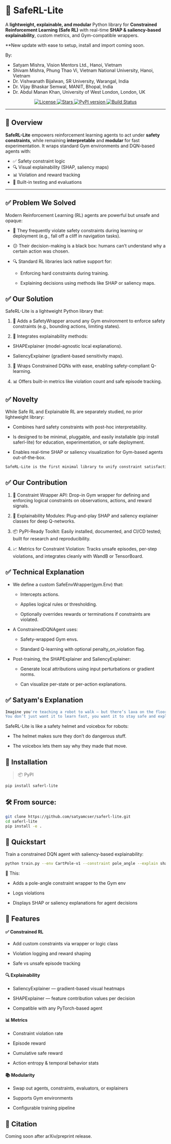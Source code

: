 # 🔐 SafeRL-Lite

A **lightweight, explainable, and modular** Python library for **Constrained Reinforcement Learning (Safe RL)** with real-time **SHAP & saliency-based explainability**, custom metrics, and Gym-compatible wrappers.

**New update with ease to setup, install and import coming soon.

By: 
- Satyam Mishra, Vision Mentors Ltd., Hanoi, Vietnam
- Shivam Mishra, Phung Thao Vi, Vietnam National University, Hanoi, Vietnam
- Dr. Vishwanath Bijalwan, SR University, Warangal, India
- Dr. Vijay Bhaskar Semwal, MANIT, Bhopal, India
- Dr. Abdul Manan Khan, University of West London, London, UK

<p align="center">
  <a href="https://github.com/satyamcser/saferl-lite/blob/main/LICENSE">
    <img src="https://img.shields.io/github/license/satyamcser/saferl-lite?style=flat-square" alt="License">
  </a>
  <a href="https://github.com/satyamcser/saferl-lite/stargazers">
    <img src="https://img.shields.io/github/stars/satyamcser/saferl-lite?style=flat-square" alt="Stars">
  </a>
  <a href="https://pypi.org/project/saferl-lite/">
    <img src="https://img.shields.io/pypi/v/saferl-lite?style=flat-square" alt="PyPI version">
  </a>
  <a href="https://github.com/satyamcser/saferl-lite/actions/workflows/ci.yml">
    <img src="https://img.shields.io/github/actions/workflow/status/satyamcser/saferl-lite/ci.yml?branch=main&style=flat-square" alt="Build Status">
  </a>
</p>


---

## 🌟 Overview

**SafeRL-Lite** empowers reinforcement learning agents to act under **safety constraints**, while remaining **interpretable** and **modular** for fast experimentation. It wraps standard Gym environments and DQN-based agents with:

- ✅ Safety constraint logic
- 🔍 Visual explainability (SHAP, saliency maps)
- 📊 Violation and reward tracking
- 🧪 Built-in testing and evaluations

---

## ✅ Problem We Solved

Modern Reinforcement Learning (RL) agents are powerful but unsafe and opaque:

- 🚫 They frequently violate safety constraints during learning or deployment (e.g., fall off a cliff in navigation tasks).

- 😕 Their decision-making is a black box: humans can’t understand why a certain action was chosen.

- 🔍 Standard RL libraries lack native support for:

  - Enforcing hard constraints during training.

  - Explaining decisions using methods like SHAP or saliency maps.

## ✅ Our Solution
SafeRL-Lite is a lightweight Python library that:

1. 📏 Adds a SafetyWrapper around any Gym environment to enforce safety constraints (e.g., bounding actions, limiting states).

2. 🧠 Integrates explainability methods:

  - SHAPExplainer (model-agnostic local explanations).

  - SaliencyExplainer (gradient-based sensitivity maps).

3. 🔧 Wraps Constrained DQNs with ease, enabling safety-compliant Q-learning.

4. 📊 Offers built-in metrics like violation count and safe episode tracking.

## ✅ Novelty
While Safe RL and Explainable RL are separately studied, no prior lightweight library:

- Combines hard safety constraints with post-hoc interpretability.

- Is designed to be minimal, pluggable, and easily installable (pip install saferl-lite) for education, experimentation, or safe deployment.

- Enables real-time SHAP or saliency visualization for Gym-based agents out-of-the-box.
``` bash
SafeRL-Lite is the first minimal library to unify constraint satisfaction and explainability in reinforcement learning — without heavy dependencies or overhead.
```

## ✅ Our Contribution
1. 🔐 Constraint Wrapper API: Drop-in Gym wrapper for defining and enforcing logical constraints on observations, actions, and reward signals.

2. 🧠 Explainability Modules: Plug-and-play SHAP and saliency explainer classes for deep Q-networks.

3. 📦 PyPI-Ready Toolkit: Easily installed, documented, and CI/CD tested; built for research and reproducibility.

4. 📈 Metrics for Constraint Violation: Tracks unsafe episodes, per-step violations, and integrates cleanly with WandB or TensorBoard.

## ✅ Technical Explanation
- We define a custom SafeEnvWrapper(gym.Env) that:

  - Intercepts actions.

  - Applies logical rules or thresholding.

  - Optionally overrides rewards or terminations if constraints are violated.

- A ConstrainedDQNAgent uses:

  - Safety-wrapped Gym envs.

  - Standard Q-learning with optional penalty_on_violation flag.

- Post-training, the SHAPExplainer and SaliencyExplainer:

  - Generate local attributions using input perturbations or gradient norms.

  - Can visualize per-state or per-action explanations.



## ✅ Satyam's Explanation
```bash
Imagine you're teaching a robot to walk — but there’s lava on the floor!
You don’t just want it to learn fast, you want it to stay safe and explain why it stepped left, not right.
```
SafeRL-Lite is like a safety helmet and voicebox for robots:

- The helmet makes sure they don’t do dangerous stuff.

- The voicebox lets them say why they made that move.

## 🔧 Installation

> 📦 PyPI 
```bash
pip install saferl-lite
```

## 🛠️ From source:

```bash
git clone https://github.com/satyamcser/saferl-lite.git
cd saferl-lite
pip install -e .
```

## 🚀 Quickstart
Train a constrained DQN agent with saliency-based explainability:

```bash
python train.py --env CartPole-v1 --constraint pole_angle --explain shap
```

🔹 This:

- Adds a pole-angle constraint wrapper to the Gym env

- Logs violations

- Displays SHAP or saliency explanations for agent decisions

## 🧠 Features
#### ✅ Constrained RL
- Add custom constraints via wrapper or logic class

- Violation logging and reward shaping

- Safe vs unsafe episode tracking

#### 🔍 Explainability
- SaliencyExplainer — gradient-based visual heatmaps

- SHAPExplainer — feature contribution values per decision

- Compatible with any PyTorch-based agent

#### 📊 Metrics
- Constraint violation rate

- Episode reward

- Cumulative safe reward

- Action entropy & temporal behavior stats

#### 📚 Modularity
- Swap out agents, constraints, evaluators, or explainers

- Supports Gym environments

- Configurable training pipeline

## 📜 Citation
Coming soon after arXiv/preprint release.